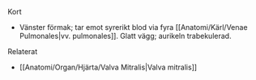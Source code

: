 Kort
- Vänster förmak; tar emot syrerikt blod via fyra [[Anatomi/Kärl/Venae Pulmonales|vv. pulmonales]]. Glatt vägg; aurikeln trabekulerad.

Relaterat
- [[Anatomi/Organ/Hjärta/Valva Mitralis|Valva mitralis]]

